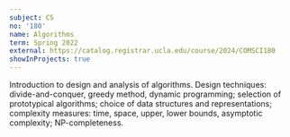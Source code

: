 ```yaml
---
subject: CS
no: '180'
name: Algorithms
term: Spring 2022
external: https://catalog.registrar.ucla.edu/course/2024/COMSCI180
showInProjects: true
---
```


Introduction to design and analysis of algorithms. Design techniques: divide-and-conquer, greedy method, dynamic programming; selection of prototypical algorithms; choice of data structures and representations; complexity measures: time, space, upper, lower bounds, asymptotic complexity; NP-completeness.